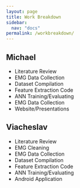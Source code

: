 ```yaml
---
layout: page
title: Work Breakdown
sidebar:
  nav: "docs"
permalink: /workbreakdown/
---
```

<html>
  <body>
    <h2>Michael</h2>
      <ul>
        <li>Literature Review</li>
          <li>EMG Data Collection</li>
          <li>Dataset Compilation</li> 
          <li>Feature Extraction Code</li>
          <li>ANN Training/Evaluating</li> 
          <li>EMG Data Collection</li>
          <li>Website/Presentations</li> 
      </ul>
      <h2>Viacheslav</h2>
      <ul>
        <li>Literature Review</li>
          <li>EMG Cleaning</li>
          <li>EMG Data Collection</li>
          <li>Dataset Compilation</li> 
          <li>Feature Extraction Code</li>
          <li>ANN Training/Evaluating</li> 
          <li>Android Application</li>
      </ul>
  </body></html>
